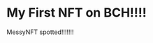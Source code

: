 # My First NFT on BCH!!!!
MessyNFT spotted!!!!!!!
                                                                             